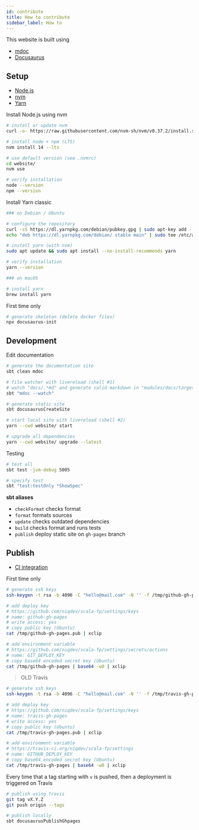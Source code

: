 ```yaml
---
id: contribute
title: How to contribute
sidebar_label: How to
---
```


This website is built using

* [mdoc](https://scalameta.org/mdoc)
* [Docusaurus](https://docusaurus.io)

## Setup

* [Node.js](https://nodejs.org)
* [nvm](https://github.com/nvm-sh/nvm)
* [Yarn](https://classic.yarnpkg.com/lang/en)

Install Node.js using nvm

```bash
# install or update nvm
curl -o- https://raw.githubusercontent.com/nvm-sh/nvm/v0.37.2/install.sh | bash

# install node + npm (LTS)
nvm install 14 --lts

# use default version (see .nvmrc)
cd website/
nvm use

# verify installation
node --version
npm --version
```

Install Yarn classic

```bash
### on Debian / Ubuntu

# configure the repository
curl -sS https://dl.yarnpkg.com/debian/pubkey.gpg | sudo apt-key add -
echo "deb https://dl.yarnpkg.com/debian/ stable main" | sudo tee /etc/apt/sources.list.d/yarn.list

# install yarn (with nvm)
sudo apt update && sudo apt install --no-install-recommends yarn

# verify installation
yarn --version

### on macOS

# install yarn
brew install yarn
```

First time only

```bash
# generate skeleton (delete docker files)
npx docusaurus-init
```

## Development

Edit documentation

```bash
# generate the documentation site
sbt clean mdoc

# file watcher with livereload (shell #1)
# watch "docs/.*md" and generate valid markdown in "modules/docs/target/mdoc"
sbt "mdoc --watch"

# generate static site
sbt docusaurusCreateSite

# start local site with livereload (shell #2)
yarn --cwd website/ start

# upgrade all dependencies
yarn --cwd website/ upgrade --latest
```

Testing

```bash
# test all
sbt test -jvm-debug 5005

# specify test
sbt "test:testOnly *ShowSpec"
```

**sbt aliases**

* `checkFormat` checks format
* `format` formats sources
* `update` checks outdated dependencies
* `build` checks format and runs tests
* `publish` deploy static site on `gh-pages` branch

## Publish

* [CI integration](https://scalameta.org/mdoc/docs/docusaurus.html#publish-to-github-pages-from-ci)

First time only

```bash
# generate ssh keys
ssh-keygen -t rsa -b 4096 -C "hello@mail.com" -N '' -f /tmp/github-gh-pages

# add deploy key
# https://github.com/niqdev/scala-fp/settings/keys
# name: github-gh-pages
# write access: yes
# copy public key (Ubuntu)
cat /tmp/github-gh-pages.pub | xclip

# add environment variable
# https://github.com/niqdev/scala-fp/settings/secrets/actions
# name: GIT_DEPLOY_KEY
# copy base64 encoded secret key (Ubuntu)
cat /tmp/github-gh-pages | base64 -w0 | xclip
```

> OLD Travis

```bash
# generate ssh keys
ssh-keygen -t rsa -b 4096 -C "hello@mail.com" -N '' -f /tmp/travis-gh-pages

# add deploy key
# https://github.com/niqdev/scala-fp/settings/keys
# name: travis-gh-pages
# write access: yes
# copy public key (Ubuntu)
cat /tmp/travis-gh-pages.pub | xclip

# add environment variable
# https://travis-ci.org/niqdev/scala-fp/settings
# name: GITHUB_DEPLOY_KEY
# copy base64 encoded secret key (Ubuntu)
cat /tmp/travis-gh-pages | base64 -w0 | xclip
```

Every time that a tag starting with `v` is pushed, then a deployment is triggered on Travis

```bash
# publish using travis
git tag vX.Y.Z
git push origin --tags

# publish locally
sbt docusaurusPublishGhpages
```
